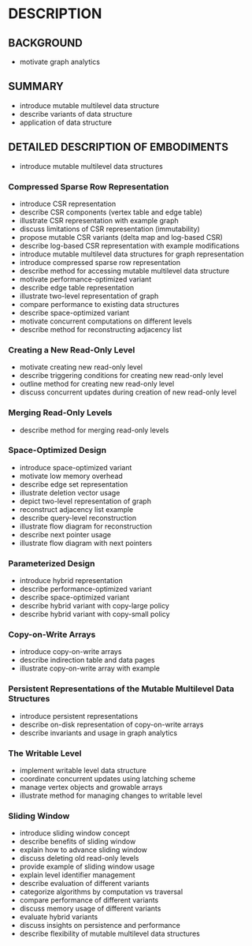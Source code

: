# DESCRIPTION

## BACKGROUND

- motivate graph analytics

## SUMMARY

- introduce mutable multilevel data structure
- describe variants of data structure
- application of data structure

## DETAILED DESCRIPTION OF EMBODIMENTS

- introduce mutable multilevel data structures

### Compressed Sparse Row Representation

- introduce CSR representation
- describe CSR components (vertex table and edge table)
- illustrate CSR representation with example graph
- discuss limitations of CSR representation (immutability)
- propose mutable CSR variants (delta map and log-based CSR)
- describe log-based CSR representation with example modifications
- introduce mutable multilevel data structures for graph representation
- introduce compressed sparse row representation
- describe method for accessing mutable multilevel data structure
- motivate performance-optimized variant
- describe edge table representation
- illustrate two-level representation of graph
- compare performance to existing data structures
- describe space-optimized variant
- motivate concurrent computations on different levels
- describe method for reconstructing adjacency list

### Creating a New Read-Only Level

- motivate creating new read-only level
- describe triggering conditions for creating new read-only level
- outline method for creating new read-only level
- discuss concurrent updates during creation of new read-only level

### Merging Read-Only Levels

- describe method for merging read-only levels

### Space-Optimized Design

- introduce space-optimized variant
- motivate low memory overhead
- describe edge set representation
- illustrate deletion vector usage
- depict two-level representation of graph
- reconstruct adjacency list example
- describe query-level reconstruction
- illustrate flow diagram for reconstruction
- describe next pointer usage
- illustrate flow diagram with next pointers

### Parameterized Design

- introduce hybrid representation
- describe performance-optimized variant
- describe space-optimized variant
- describe hybrid variant with copy-large policy
- describe hybrid variant with copy-small policy

### Copy-on-Write Arrays

- introduce copy-on-write arrays
- describe indirection table and data pages
- illustrate copy-on-write array with example

### Persistent Representations of the Mutable Multilevel Data Structures

- introduce persistent representations
- describe on-disk representation of copy-on-write arrays
- describe invariants and usage in graph analytics

### The Writable Level

- implement writable level data structure
- coordinate concurrent updates using latching scheme
- manage vertex objects and growable arrays
- illustrate method for managing changes to writable level

### Sliding Window

- introduce sliding window concept
- describe benefits of sliding window
- explain how to advance sliding window
- discuss deleting old read-only levels
- provide example of sliding window usage
- explain level identifier management
- describe evaluation of different variants
- categorize algorithms by computation vs traversal
- compare performance of different variants
- discuss memory usage of different variants
- evaluate hybrid variants
- discuss insights on persistence and performance
- describe flexibility of mutable multilevel data structures

